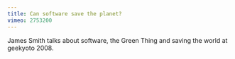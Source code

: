 ```yaml
---
title: Can software save the planet?
vimeo: 2753200
---
```

James Smith talks about software, the Green Thing and saving the world at geekyoto 2008.

